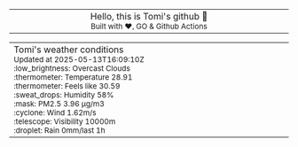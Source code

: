 
<div align="center">
<table>
<tbody>
<td align="center">
<img width="2000" height="0"><br>
Hello, this is Tomi's github 👋<br>
<sup>Built with ❤️, GO & Github Actions</sup><br>
<img width="2000" height="0">
</td>
</tbody>
</table>
</div>
<table>
<tbody>
<td align="left">
<img width="2000" height="0"><br>
Tomi's weather conditions<br>
<sup>Updated at 2025-05-13T16:09:10Z</sup><br>
<sup>:low_brightness: Overcast Clouds</sup><br>
<sup>:thermometer: Temperature 28.91 </sup><br>
<sup>:thermometer: Feels like 30.59</sup><br>
<sup>:sweat_drops: Humidity 58%</sup><br>
<sup>:mask: PM2.5 3.96 μg/m3</sup><br>
<sup>:cyclone: Wind 1.62m/s </sup><br>
<sup>:telescope: Visibility 10000m </sup><br>
<sup>:droplet: Rain 0mm/last 1h </sup><br>
<img width="2000" height="0">
</td>
<td align="left">
<img width="2000" height="0"><br>
<br>
<img width="2000" height="0">
</td>
</tbody>
</table>
</div>
    